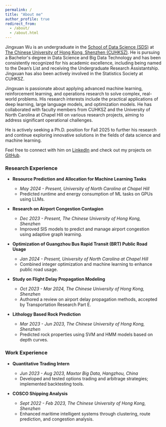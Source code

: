 ```yaml
---
permalink: /
title: "About me"
author_profile: true
redirect_from: 
  - /about/
  - /about.html
---
```


Jingxuan Wu is an undergraduate in the [School of Data Science (SDS)](https://sds.cuhk.edu.cn/en) at [The Chinese University of Hong Kong, Shenzhen (CUHKSZ)](https://www.cuhk.edu.cn/en). He is pursuing a Bachelor's degree in Data Science and Big Data Technology and has been consistently recognized for his academic excellence, including being named to the Dean’s List and receiving the Undergraduate Research Assistantship. Jingxuan has also been actively involved in the Statistics Society at CUHKSZ.

Jingxuan is passionate about applying advanced machine learning, reinforcement learning, and operations research to solve complex, real-world problems. His research interests include the practical applications of deep learning, large language models, and optimization models. He has collaborated with faculty members from CUHKSZ and the University of North Carolina at Chapel Hill on various research projects, aiming to address significant operational challenges.

He is actively seeking a Ph.D. position for Fall 2025 to further his research and continue exploring innovative solutions in the fields of data science and machine learning.

Feel free to connect with him on [LinkedIn](https://www.linkedin.com/in/jingxuan-wu-877397287/) and check out my projects on [GitHub](http://github.com/Johnny221B).

### Research Experience

* **Resource Prediction and Allocation for Machine Learning Tasks**  
  * *May 2024 - Present, University of North Carolina at Chapel Hill*  
  * Predicted runtime and energy consumption of ML tasks on GPUs using LLMs.

* **Research on Airport Congestion Contagion**  
  * *Dec 2023 - Present, The Chinese University of Hong Kong, Shenzhen*  
  * Improved SIS models to predict and manage airport congestion using adaptive graph learning.

* **Optimization of Guangzhou Bus Rapid Transit (BRT) Public Road Usage**  
  * *Jan 2024 - Present, University of North Carolina at Chapel Hill*  
  * Combined integer optimization and machine learning to enhance public road usage.

* **Study on Flight Delay Propagation Modeling**  
  * *Oct 2023 - Mar 2024, The Chinese University of Hong Kong, Shenzhen*  
  * Authored a review on airport delay propagation methods, accepted by Transportation Research Part E.

* **Lithology Based Rock Prediction**  
  * *Mar 2023 - Jun 2023, The Chinese University of Hong Kong, Shenzhen*  
  * Predicted rock properties using SVM and HMM models based on depth curves.

### Work Experience

* **Quantitative Trading Intern**  
  * *Jun 2023 - Aug 2023, Maxtor Big Data, Hangzhou, China*  
  * Developed and tested options trading and arbitrage strategies; implemented backtesting tools.

* **COSCO Shipping Analysis**  
  * *Sept 2022 - Feb 2023, The Chinese University of Hong Kong, Shenzhen*  
  * Enhanced maritime intelligent systems through clustering, route prediction, and congestion analysis.


